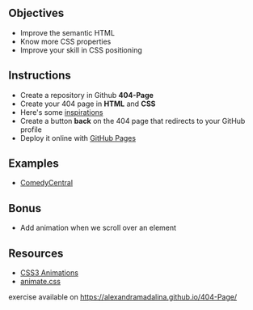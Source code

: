 ## Objectives

- Improve the semantic HTML
- Know more CSS properties
- Improve your skill in CSS positioning


## Instructions

- Create a repository in Github **404-Page**
- Create your 404 page in **HTML** and **CSS**
- Here's some [inspirations](https://www.google.be/search?q=landing+page&espv=2&source=lnms&tbm=isch&sa=X&sqi=2&ved=0ahUKEwjmvai3v6zTAhVBCSwKHfOIAGMQ_AUIBigB&biw=1250&bih=703#tbm=isch&q=404+page)
- Create a button **back** on the 404 page that redirects to your GitHub profile
- Deploy it online with [GitHub Pages](https://help.github.com/articles/configuring-a-publishing-source-for-github-pages/)


## Examples

- [ComedyCentral](http://www.cc.com/ahcacahchacj)


## Bonus

- Add animation when we scroll over an element


## Resources

- [CSS3 Animations](https://www.w3schools.com/css/css3_animations.asp)
- [animate.css](https://daneden.github.io/animate.css/)

exercise available on https://alexandramadalina.github.io/404-Page/
